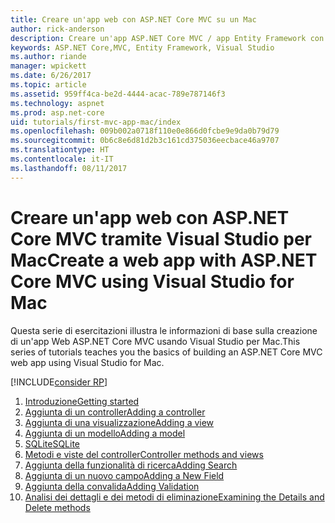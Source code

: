 ```yaml
---
title: Creare un'app web con ASP.NET Core MVC su un Mac
author: rick-anderson
description: Creare un'app ASP.NET Core MVC / app Entity Framework con Visual Studio per Mac
keywords: ASP.NET Core,MVC, Entity Framework, Visual Studio
ms.author: riande
manager: wpickett
ms.date: 6/26/2017
ms.topic: article
ms.assetid: 959ff4ca-be2d-4444-acac-789e787146f3
ms.technology: aspnet
ms.prod: asp.net-core
uid: tutorials/first-mvc-app-mac/index
ms.openlocfilehash: 009b002a0718f110e0e866d0fcbe9e9da0b79d79
ms.sourcegitcommit: 0b6c8e6d81d2b3c161cd375036eecbace46a9707
ms.translationtype: HT
ms.contentlocale: it-IT
ms.lasthandoff: 08/11/2017
---
```

# <a name="create-a-web-app-with-aspnet-core-mvc-using-visual-studio-for-mac"></a><span data-ttu-id="7bae0-104">Creare un'app web con ASP.NET Core MVC tramite Visual Studio per Mac</span><span class="sxs-lookup"><span data-stu-id="7bae0-104">Create a web app with ASP.NET Core MVC using Visual Studio for Mac</span></span>

<span data-ttu-id="7bae0-105">Questa serie di esercitazioni illustra le informazioni di base sulla creazione di un'app Web ASP.NET Core MVC usando Visual Studio per Mac.</span><span class="sxs-lookup"><span data-stu-id="7bae0-105">This series of tutorials teaches you the basics of building an ASP.NET Core MVC web app using Visual Studio for Mac.</span></span> 

[!INCLUDE[consider RP](../../includes/razor.md)]

1. [<span data-ttu-id="7bae0-106">Introduzione</span><span class="sxs-lookup"><span data-stu-id="7bae0-106">Getting started</span></span>](start-mvc.md)
1. [<span data-ttu-id="7bae0-107">Aggiunta di un controller</span><span class="sxs-lookup"><span data-stu-id="7bae0-107">Adding a controller</span></span>](adding-controller.md)
1. [<span data-ttu-id="7bae0-108">Aggiunta di una visualizzazione</span><span class="sxs-lookup"><span data-stu-id="7bae0-108">Adding a view</span></span>](adding-view.md)
1. [<span data-ttu-id="7bae0-109">Aggiunta di un modello</span><span class="sxs-lookup"><span data-stu-id="7bae0-109">Adding a model</span></span>](adding-model.md)
1. [<span data-ttu-id="7bae0-110">SQLite</span><span class="sxs-lookup"><span data-stu-id="7bae0-110">SQLite</span></span>](working-with-sql.md)
1. [<span data-ttu-id="7bae0-111">Metodi e viste del controller</span><span class="sxs-lookup"><span data-stu-id="7bae0-111">Controller methods and views</span></span>](controller-methods-views.md)
1. [<span data-ttu-id="7bae0-112">Aggiunta della funzionalità di ricerca</span><span class="sxs-lookup"><span data-stu-id="7bae0-112">Adding Search</span></span>](search.md)
1. [<span data-ttu-id="7bae0-113">Aggiunta di un nuovo campo</span><span class="sxs-lookup"><span data-stu-id="7bae0-113">Adding a New Field</span></span>](new-field.md)
1. [<span data-ttu-id="7bae0-114">Aggiunta della convalida</span><span class="sxs-lookup"><span data-stu-id="7bae0-114">Adding Validation</span></span>](validation.md)
1. [<span data-ttu-id="7bae0-115">Analisi dei dettagli e dei metodi di eliminazione</span><span class="sxs-lookup"><span data-stu-id="7bae0-115">Examining the Details and Delete methods</span></span>](xref:tutorials/first-mvc-app/details)
